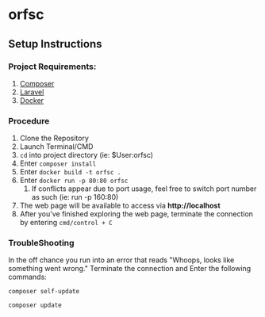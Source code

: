 # orfsc

## Setup Instructions ##

### Project Requirements: ###
1. [Composer](https://getcomposer.org/download/)
2. [Laravel](https://laravel.com/docs/5.6/installation)  
3. [Docker](https://docs.docker.com/docker-for-mac/install/) 

### Procedure ###
1. Clone the Repository
2. Launch Terminal/CMD
3. `cd` into project directory (ie: $User:orfsc)
4. Enter `composer install`
5. Enter `docker build -t orfsc .`
6. Enter `docker run -p 80:80 orfsc`
   1. If conflicts appear due to port usage, feel free to switch port number as such (ie: run -p 160:80)
7. The web page will be available to access via **http://localhost**
8. After you've finished exploring the web page, terminate the connection by entering `cmd/control + C`
    
### TroubleShooting ###   
In the off chance you run into an error that reads "Whoops, looks like something went wrong." Terminate the connection and Enter the following commands:

`composer self-update` 

`composer update`
